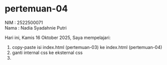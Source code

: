 # pertemuan-04

NIM : 2522500071<br>
Nama : Nadia Syadahnie Putri<br>

Hari ini, Kamis 16 Oktober 2025, Saya mempelajari:
<ol>
    <li>copy-paste isi index.html (pertemuan-03) ke index.html (pertemuan-04)</li>
    <li>ganti internal css ke eksternal css<li>
</ol>